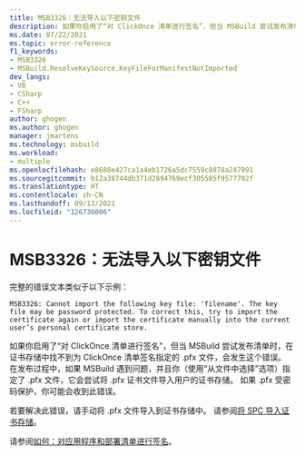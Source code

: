 ```yaml
---
title: MSB3326：无法导入以下密钥文件
description: 如果你启用了“对 ClickOnce 清单进行签名”，但当 MSBuild 尝试发布清单时，在证书存储中找不到为 ClickOnce 清单签名指定的 .pfx 文件，会发生这个错误。
ms.date: 07/22/2021
ms.topic: error-reference
f1_keywords:
- MSB3326
- MSBuild.ResolveKeySource.KeyFileForManifestNotImported
dev_langs:
- VB
- CSharp
- C++
- FSharp
author: ghogen
ms.author: ghogen
manager: jmartens
ms.technology: msbuild
ms.workload:
- multiple
ms.openlocfilehash: e8688e427ca1a4eb1726a5dc7559c8878a247991
ms.sourcegitcommit: b12a38744db371d2894769ecf305585f9577792f
ms.translationtype: HT
ms.contentlocale: zh-CN
ms.lasthandoff: 09/13/2021
ms.locfileid: "126736006"
---
```

# <a name="msb3326-cannot-import-the-following-key-file"></a>MSB3326：无法导入以下密钥文件

完整的错误文本类似于以下示例：

```output
MSB3326: Cannot import the following key file: 'filename'. The key file may be password protected. To correct this, try to import the certificate again or import the certificate manually into the current user’s personal certificate store.
```

如果你启用了“对 ClickOnce 清单进行签名”，但当 MSBuild 尝试发布清单时，在证书存储中找不到为 ClickOnce 清单签名指定的 .pfx 文件，会发生这个错误。 在发布过程中，如果 MSBuild 遇到问题，并且你（使用“从文件中选择”选项）指定了 .pfx 文件，它会尝试将 .pfx 证书文件导入用户的证书存储。 如果 .pfx 受密码保护，你可能会收到此错误。

若要解决此错误，请手动将 .pfx 文件导入到证书存储中。 请参阅[将 SPC 导入证书存储](/windows-hardware/drivers/install/importing-an-spc-into-a-certificate-store)。

请参阅[如何：对应用程序和部署清单进行签名](../../ide/how-to-sign-application-and-deployment-manifests.md)。

